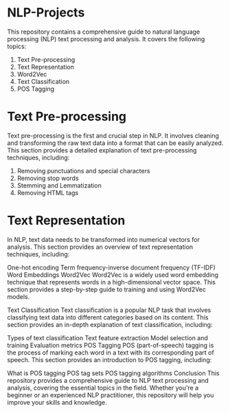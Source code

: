 # NLP-Projects
This repository contains a comprehensive guide to natural language processing (NLP) text processing and analysis. It covers the following topics:

1. Text Pre-processing
2. Text Representation
3. Word2Vec
4. Text Classification
5. POS Tagging

# Text Pre-processing
Text pre-processing is the first and crucial step in NLP. It involves cleaning and transforming the raw text data into a format that can be easily analyzed. This section provides a detailed explanation of text pre-processing techniques, including:

1. Removing punctuations and special characters
2. Removing stop words
3. Stemming and Lemmatization
4. Removing HTML tags
   
# Text Representation
In NLP, text data needs to be transformed into numerical vectors for analysis. This section provides an overview of text representation techniques, including:

One-hot encoding
Term frequency-inverse document frequency (TF-IDF)
Word Embeddings
Word2Vec
Word2Vec is a widely used word embedding technique that represents words in a high-dimensional vector space. This section provides a step-by-step guide to training and using Word2Vec models.

Text Classification
Text classification is a popular NLP task that involves classifying text data into different categories based on its content. This section provides an in-depth explanation of text classification, including:

Types of text classification
Text feature extraction
Model selection and training
Evaluation metrics
POS Tagging
POS (part-of-speech) tagging is the process of marking each word in a text with its corresponding part of speech. This section provides an introduction to POS tagging, including:

What is POS tagging
POS tag sets
POS tagging algorithms
Conclusion
This repository provides a comprehensive guide to NLP text processing and analysis, covering the essential topics in the field. Whether you're a beginner or an experienced NLP practitioner, this repository will help you improve your skills and knowledge.
